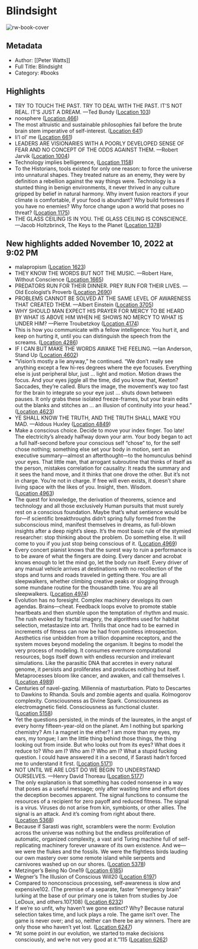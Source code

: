 # Blindsight

![rw-book-cover](https://images-na.ssl-images-amazon.com/images/I/41KiUs0mBnL._SL200_.jpg)

## Metadata
- Author: [[Peter Watts]]
- Full Title: Blindsight
- Category: #books

## Highlights
- TRY TO TOUCH THE PAST. TRY TO DEAL WITH THE PAST. IT’S NOT REAL. IT’S JUST A DREAM. —Ted Bundy ([Location 103](https://readwise.io/to_kindle?action=open&asin=B003K15EKM&location=103))
- noosphere ([Location 466](https://readwise.io/to_kindle?action=open&asin=B003K15EKM&location=466))
- The most altruistic and sustainable philosophies fail before the brute brain stem imperative of self-interest. ([Location 641](https://readwise.io/to_kindle?action=open&asin=B003K15EKM&location=641))
- li’l ol’ me ([Location 661](https://readwise.io/to_kindle?action=open&asin=B003K15EKM&location=661))
- LEADERS ARE VISIONARIES WITH A POORLY DEVELOPED SENSE OF FEAR AND NO CONCEPT OF THE ODDS AGAINST THEM. —Robert Jarvik ([Location 1004](https://readwise.io/to_kindle?action=open&asin=B003K15EKM&location=1004))
- Technology implies belligerence, ([Location 1158](https://readwise.io/to_kindle?action=open&asin=B003K15EKM&location=1158))
- To the Historians, tools existed for only one reason: to force the universe into unnatural shapes. They treated nature as an enemy, they were by definition a rebellion against the way things were. Technology is a stunted thing in benign environments, it never thrived in any culture gripped by belief in natural harmony. Why invent fusion reactors if your climate is comfortable, if your food is abundant? Why build fortresses if you have no enemies? Why force change upon a world that poses no threat? ([Location 1175](https://readwise.io/to_kindle?action=open&asin=B003K15EKM&location=1175))
- THE GLASS CEILING IS IN YOU. THE GLASS CEILING IS CONSCIENCE. —Jacob Holtzbrinck, The Keys to the Planet ([Location 1378](https://readwise.io/to_kindle?action=open&asin=B003K15EKM&location=1378))
## New highlights added November 10, 2022 at 9:02 PM
- malapropism ([Location 1623](https://readwise.io/to_kindle?action=open&asin=B003K15EKM&location=1623))
- THEY KNOW THE WORDS BUT NOT THE MUSIC. —Robert Hare, Without Conscience ([Location 1665](https://readwise.io/to_kindle?action=open&asin=B003K15EKM&location=1665))
- PREDATORS RUN FOR THEIR DINNER. PREY RUN FOR THEIR LIVES. —Old Ecologist’s Proverb ([Location 2690](https://readwise.io/to_kindle?action=open&asin=B003K15EKM&location=2690))
- PROBLEMS CANNOT BE SOLVED AT THE SAME LEVEL OF AWARENESS THAT CREATED THEM. —Albert Einstein ([Location 3705](https://readwise.io/to_kindle?action=open&asin=B003K15EKM&location=3705))
- WHY SHOULD MAN EXPECT HIS PRAYER FOR MERCY TO BE HEARD BY WHAT IS ABOVE HIM WHEN HE SHOWS NO MERCY TO WHAT IS UNDER HIM? —Pierre Troubetzkoy ([Location 4174](https://readwise.io/to_kindle?action=open&asin=B003K15EKM&location=4174))
- This is how you communicate with a fellow intelligence: You hurt it, and keep on hurting it, until you can distinguish the speech from the screams. ([Location 4286](https://readwise.io/to_kindle?action=open&asin=B003K15EKM&location=4286))
- IF I CAN BUT MAKE THE WORDS AWAKE THE FEELING. —Ian Anderson, Stand Up ([Location 4602](https://readwise.io/to_kindle?action=open&asin=B003K15EKM&location=4602))
- “Vision’s mostly a lie anyway,” he continued. “We don’t really see anything except a few hi-res degrees where the eye focuses. Everything else is just peripheral blur, just … light and motion. Motion draws the focus. And your eyes jiggle all the time, did you know that, Keeton? Saccades, they’re called. Blurs the image, the movement’s way too fast for the brain to integrate so your eye just … shuts down between pauses. It only grabs these isolated freeze-frames, but your brain edits out the blanks and stitches an … an illusion of continuity into your head.” ([Location 4623](https://readwise.io/to_kindle?action=open&asin=B003K15EKM&location=4623))
- YE SHALL KNOW THE TRUTH, AND THE TRUTH SHALL MAKE YOU MAD. —Aldous Huxley ([Location 4849](https://readwise.io/to_kindle?action=open&asin=B003K15EKM&location=4849))
- Make a conscious choice. Decide to move your index finger. Too late! The electricity’s already halfway down your arm. Your body began to act a full half-second before your conscious self “chose” to, for the self chose nothing; something else set your body in motion, sent an executive summary—almost an afterthought—to the homunculus behind your eyes. That little man, that arrogant subroutine that thinks of itself as the person, mistakes correlation for causality: It reads the summary and it sees the hand move, and it thinks that one drove the other. But it’s not in charge. You’re not in charge. If free will even exists, it doesn’t share living space with the likes of you. Insight, then. Wisdom. ([Location 4963](https://readwise.io/to_kindle?action=open&asin=B003K15EKM&location=4963))
- The quest for knowledge, the derivation of theorems, science and technology and all those exclusively Human pursuits that must surely rest on a conscious foundation. Maybe that’s what sentience would be for—if scientific breakthroughs didn’t spring fully formed from the subconscious mind, manifest themselves in dreams, as full-blown insights after a deep night’s sleep. It’s the most basic rule of the stymied researcher: stop thinking about the problem. Do something else. It will come to you if you just stop being conscious of it. ([Location 4969](https://readwise.io/to_kindle?action=open&asin=B003K15EKM&location=4969))
- Every concert pianist knows that the surest way to ruin a performance is to be aware of what the fingers are doing. Every dancer and acrobat knows enough to let the mind go, let the body run itself. Every driver of any manual vehicle arrives at destinations with no recollection of the stops and turns and roads traveled in getting there. You are all sleepwalkers, whether climbing creative peaks or slogging through some mundane routine for the thousandth time. You are all sleepwalkers. ([Location 4974](https://readwise.io/to_kindle?action=open&asin=B003K15EKM&location=4974))
- Evolution has no foresight. Complex machinery develops its own agendas. Brains—cheat. Feedback loops evolve to promote stable heartbeats and then stumble upon the temptation of rhythm and music. The rush evoked by fractal imagery, the algorithms used for habitat selection, metastasize into art. Thrills that once had to be earned in increments of fitness can now be had from pointless introspection. Aesthetics rise unbidden from a trillion dopamine receptors, and the system moves beyond modeling the organism. It begins to model the very process of modeling. It consumes evermore computational resources, bogs itself down with endless recursion and irrelevant simulations. Like the parasitic DNA that accretes in every natural genome, it persists and proliferates and produces nothing but itself. Metaprocesses bloom like cancer, and awaken, and call themselves I. ([Location 4989](https://readwise.io/to_kindle?action=open&asin=B003K15EKM&location=4989))
- Centuries of navel-gazing. Millennia of masturbation. Plato to Descartes to Dawkins to Rhanda. Souls and zombie agents and qualia. Kolmogorov complexity. Consciousness as Divine Spark. Consciousness as electromagnetic field. Consciousness as functional cluster. ([Location 5158](https://readwise.io/to_kindle?action=open&asin=B003K15EKM&location=5158))
- Yet the questions persisted, in the minds of the laureates, in the angst of every horny fifteen-year-old on the planet. Am I nothing but sparking chemistry? Am I a magnet in the ether? I am more than my eyes, my ears, my tongue; I am the little thing behind those things, the thing looking out from inside. But who looks out from its eyes? What does it reduce to? Who am I? Who am I? Who am I? What a stupid fucking question. I could have answered it in a second, if Sarasti hadn’t forced me to understand it first. ([Location 5171](https://readwise.io/to_kindle?action=open&asin=B003K15EKM&location=5171))
- NOT UNTIL WE ARE LOST DO WE BEGIN TO UNDERSTAND OURSELVES. —Henry David Thoreau ([Location 5177](https://readwise.io/to_kindle?action=open&asin=B003K15EKM&location=5177))
- The only explanation is that something has coded nonsense in a way that poses as a useful message; only after wasting time and effort does the deception becomes apparent. The signal functions to consume the resources of a recipient for zero payoff and reduced fitness. The signal is a virus. Viruses do not arise from kin, symbionts, or other allies. The signal is an attack. And it’s coming from right about there. ([Location 5368](https://readwise.io/to_kindle?action=open&asin=B003K15EKM&location=5368))
- Because if Sarasti was right, scramblers were the norm: Evolution across the universe was nothing but the endless proliferation of automatic, organized complexity, a vast arid Turing machine full of self-replicating machinery forever unaware of its own existence. And we—we were the flukes and the fossils. We were the flightless birds lauding our own mastery over some remote island while serpents and carnivores washed up on our shores. ([Location 5378](https://readwise.io/to_kindle?action=open&asin=B003K15EKM&location=5378))
- Metzinger’s Being No One19 ([Location 6185](https://readwise.io/to_kindle?action=open&asin=B003K15EKM&location=6185))
- Wegner’s The Illusion of Conscious Will20 ([Location 6197](https://readwise.io/to_kindle?action=open&asin=B003K15EKM&location=6197))
- Compared to nonconscious processing, self-awareness is slow and expensive102. (The premise of a separate, faster “emergency brain” lurking at the base of our primary one is taken from studies by Joe LeDoux, and others.107,108) ([Location 6232](https://readwise.io/to_kindle?action=open&asin=B003K15EKM&location=6232))
- If we’re so unfit, why haven’t we gone extinct? Why? Because natural selection takes time, and luck plays a role. The game isn’t over. The game is never over; and so, neither can there be any winners. There are only those who haven’t yet lost. ([Location 6247](https://readwise.io/to_kindle?action=open&asin=B003K15EKM&location=6247))
- “At some point in our evolution, we started to make decisions consciously, and we’re not very good at it.”115 ([Location 6262](https://readwise.io/to_kindle?action=open&asin=B003K15EKM&location=6262))

